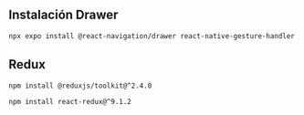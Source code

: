 ## Instalación Drawer

```sh
npx expo install @react-navigation/drawer react-native-gesture-handler react-native-reanimated
```

## Redux

```sh
npm install @reduxjs/toolkit@^2.4.0
```
```sh
npm install react-redux@^9.1.2 
```